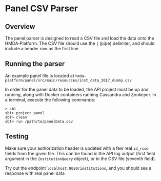 # Panel CSV Parser

## Overview
The panel parser is designed to read a CSV file and load the data onto the HMDA-Platform.  The CSV file should use the `|` (pipe) delimiter, and should include a header row as the first line.

## Running the parser
An example panel file is located at `hmda-platform/panel/src/main/resources/inst_data_2017_dummy.csv`

In order for the panel data to be loaded, the API project must be up and running, along with Docker containers running Cassandra and Zookeper.  In a terminal, execute the following commands:

```shell
> sbt
sbt> project panel
sbt> clean
sbt> run /path/to/panelData.csv
```

## Testing
Make sure your authorization header is updated with a few real `id_rssd` fields from the given file.  This can be found in the API log output (first field argument in the `InstitutionQuery` object), or in the CSV file (seventh field).

Try out the endpoint `localhost:8080/institutions`, and you should see a response with real panel data.
